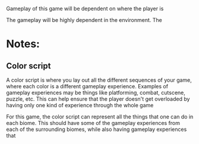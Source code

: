 Gameplay of this game will be dependent on where the player is

The gameplay will be highly dependent in the environment. The 

# Notes:

## Color script

A color script is where you lay out all the different sequences of your game, where each color is a different gameplay experience. Examples of gameplay experiences may be things like platforming, combat, cutscene, puzzle, etc. This can help ensure that the player doesn't get overloaded by having only one kind of experience through the whole game

For this game, the color script can represent all the things that one can do in each biome. This should have some of the gameplay experiences from each of the surrounding biomes, while also having gameplay experiences that 
